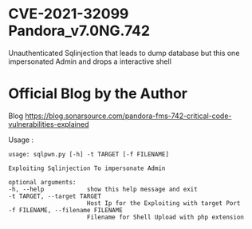# CVE-2021-32099 Pandora_v7.0NG.742

Unauthenticated Sqlinjection that leads to dump database but this one impersonated Admin and drops a interactive shell

# Official Blog by the Author

Blog https://blog.sonarsource.com/pandora-fms-742-critical-code-vulnerabilities-explained

Usage :
  ```
  usage: sqlpwn.py [-h] -t TARGET [-f FILENAME]

Exploiting Sqlinjection To impersonate Admin

optional arguments:
  -h, --help            show this help message and exit
  -t TARGET, --target TARGET
                        Host Ip for the Exploiting with target Port 
  -f FILENAME, --filename FILENAME
                        Filename for Shell Upload with php extension
  ```
 
  
